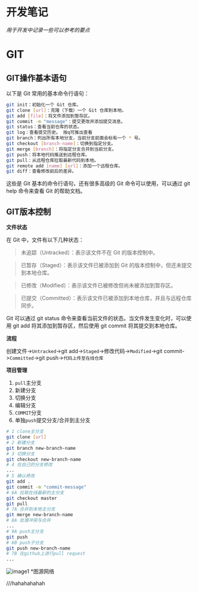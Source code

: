 # 开发笔记

*用于开发中记录一些可以参考的要点*

# GIT

## GIT操作基本语句

以下是 Git 常用的基本命令行语句：

```bash
git init：初始化一个 Git 仓库。
git clone [url]：克隆（下载）一个 Git 仓库到本地。
git add [file]：将文件添加到暂存区。
git commit -m "message"：提交更改并添加提交消息。
git status：查看当前仓库的状态。
git log：查看提交历史。 按q可推出查看
git branch：列出所有本地分支，当前分支前面会标有一个 * 号。
git checkout [branch-name]：切换到指定分支。
git merge [branch]：将指定分支合并到当前分支。
git push：将本地代码推送到远程仓库。
git pull：从远程仓库拉取最新代码到本地。
git remote add [name] [url]：添加一个远程仓库。
git diff：查看修改前后的差异。
```

这些是 Git 基本的命令行语句，还有很多高级的 Git 命令可以使用，可以通过 git help 命令来查看 Git 的帮助文档。

## GIT版本控制

**文件状态**

在 Git 中，文件有以下几种状态：

> 未追踪（Untracked）：表示该文件不在 Git 的版本控制中。

> 已暂存（Staged）：表示该文件已被添加到 Git 的版本控制中，但还未提交到本地仓库。

> 已修改（Modified）：表示该文件已被修改但尚未被添加到暂存区。

> 已提交（Committed）：表示该文件已被添加到本地仓库，并且与远程仓库同步。

Git 可以通过 git status 命令来查看当前文件的状态。当文件发生变化时，可以使用 git add 将其添加到暂存区，然后使用 git commit 将其提交到本地仓库。

**流程**

创建文件->`Untracked`->git add->`Staged`->修改代码->`Modified`->git commit->`Committed`->git push->`代码上传至在线仓库`

**项目管理**

1. `pull`主分支
2. 新建分支
3. 切换分支
4. 编辑分支
5. `COMMIT`分支
6. 单独`push`提交分支/合并到主分支

```bash
# 1 clone主分支
git clone [url]
# 2 新建分支
git branch new-branch-name
# 3 切换分支
git checkout new-branch-name
# 4 在自己的分支修改
...
# 5 确认修改
git add .
git commit -m "commit-message"
# 6A 拉取在线最新的主分支
git checkout master
git pull
# 7A 合并到本地主分支
git merge new-branch-name
# 8A 处理冲突与合并
...
# 9A push主分支
git push
# 6B push子分支
git push new-branch-name
# 7B 在github上进行pull request
...
```

![image1](https://img-blog.csdnimg.cn/59b1d2f2ecf04dfe9a1da0a52fea51d3.png?x-oss-process=image/watermark,type_d3F5LXplbmhlaQ,shadow_50,text_Q1NETiBA6b6Z5rOJ5aSq6Zi_,size_20,color_FFFFFF,t_70,g_se,x_16)
*图源网络

///hahahahahah
